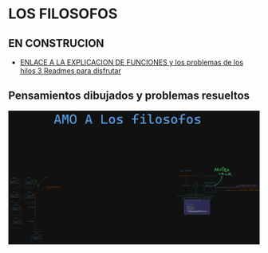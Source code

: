 # LOS FILOSOFOS

## EN CONSTRUCION
	
- [ENLACE A LA EXPLICACION DE FUNCIONES y los problemas de los hilos 3 Readmes para disfrutar](EXPLICACIONES.md)

## Pensamientos dibujados y problemas resueltos

![alt text](filos.png)
